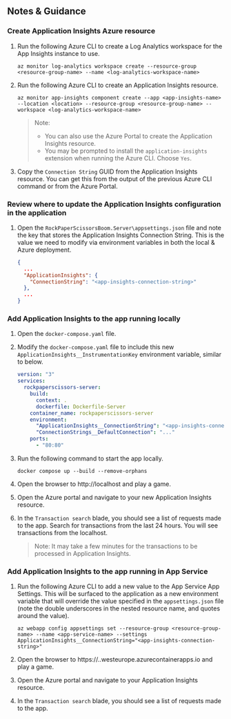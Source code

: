 ## Notes & Guidance

### Create Application Insights Azure resource

1.  Run the following Azure CLI to create a Log Analytics workspace for the App Insights instance to use.

    ```shell
    az monitor log-analytics workspace create --resource-group <resource-group-name> --name <log-analytics-workspace-name>
    ```

1.  Run the following Azure CLI to create an Application Insights resource.

    ```shell
    az monitor app-insights component create --app <app-insights-name> --location <location> --resource-group <resource-group-name> --workspace <log-analytics-workspace-name>
    ```

    > Note:
    >
    > - You can also use the Azure Portal to create the Application Insights resource.
    > - You may be prompted to install the `application-insights` extension when running the Azure CLI. Choose `Yes`.

1.  Copy the `Connection String` GUID from the Application Insights resource. You can get this from the output of the previous Azure CLI command or from the Azure Portal.

### Review where to update the Application Insights configuration in the application

1.  Open the `RockPaperScissorsBoom.Server\appsettings.json` file and note the key that stores the Application Insights Connection String. This is the value we need to modify via environment variables in both the local & Azure deployment.

    ```json
    {
      ...
      "ApplicationInsights": {
        "ConnectionString": "<app-insights-connection-string>"
      },
      ...
    }
    ```

### Add Application Insights to the app running locally

1.  Open the `docker-compose.yaml` file.

1.  Modify the `docker-compose.yaml` file to include this new `ApplicationInsights__InstrumentationKey` environment variable, similar to below.

    ```yaml
    version: "3"
    services:
      rockpaperscissors-server:
        build:
          context: .
          dockerfile: Dockerfile-Server
        container_name: rockpaperscissors-server
        environment:
          "ApplicationInsights__ConnectionString": "<app-insights-connection-string>"
          "ConnectionStrings__DefaultConnection": "..."
        ports:
          - "80:80"
    ```

1.  Run the following command to start the app locally.

    ```shell
    docker compose up --build --remove-orphans
    ```

1.  Open the browser to http://localhost and play a game.

1.  Open the Azure portal and navigate to your new Application Insights resource.

1.  In the `Transaction search` blade, you should see a list of requests made to the app. Search for transactions from the last 24 hours. You will see transactions from the localhost.
    > Note: It may take a few minutes for the transactions to be processed in Application Insights.

### Add Application Insights to the app running in App Service

1.  Run the following Azure CLI to add a new value to the App Service App Settings. This will be surfaced to the application as a new environment variable that will override the value specified in the `appsettings.json` file (note the double underscores in the nested resource name, and quotes around the value).

    ```shell
    az webapp config appsettings set --resource-group <resource-group-name> --name <app-service-name> --settings ApplicationInsights__ConnectionString="<app-insights-connection-string>"
    ```

1.  Open the browser to https://<CONTAINER-APP-NAME>.<GENERATED-CODE>.westeurope.azurecontainerapps.io and play a game.

1.  Open the Azure portal and navigate to your Application Insights resource.

1.  In the `Transaction search` blade, you should see a list of requests made to the app.
